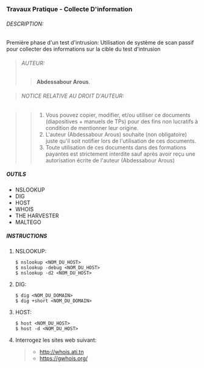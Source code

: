### Travaux Pratique - Collecte D'information

###### DESCRIPTION:
Première phase d'un test d'intrusion:
Utilisation de système de scan passif pour collecter des informations sur la cible du test d'intrusion


> ###### AUTEUR:
> > **Abdessabour Arous**.


> ###### NOTICE RELATIVE AU DROIT D'AUTEUR:

> >  1. Vous pouvez copier, modifier, et/ou utiliser ce documents (diapositives + manuels de TPs) pour des fins non lucratifs à condition de mentionner leur origine.
> >  2. L'auteur (Abdessabour Arous) souhaite (non obligatoire) juste qu'il soit notifier lors de l'utilisation de ces documents.
> >  3. Toute utilisation de ces documents dans des formations payantes est strictement interdite sauf après avoir reçu une autorisation écrite de l'auteur (Abdessabour Arous)


##### OUTILS
- NSLOOKUP
- DIG
- HOST
- WHOIS
- THE HARVESTER
- MALTEGO

##### INSTRUCTIONS
1. NSLOOKUP:

    ```
    $ nslookup <NOM_DU_HOST>
    $ nslookup -debug <NOM_DU_HOST>
    $ nslookup -d2 <NOM_DU_HOST>
    ```

2. DIG:

    ```
    $ dig <NOM_DU_DOMAIN>
    $ dig +short <NOM_DU_DOMAIN>
    ```

3. HOST:

    ```
    $ host <NOM_DU_HOST>
    $ host -d <NOM_DU_HOST>
    ```

4. Interrogez les sites web suivant:

    >* http://whois.ati.tn
    >* https://gwhois.org/
